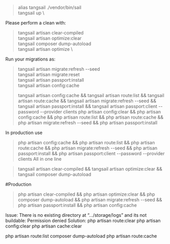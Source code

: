 > alias tangsail ./vendor/bin/sail \
> tangsail up \

Please perform a clean with:
> tangsail  artisan clear-compiled \
> tangsail  artisan optimize:clear \
> tangsail composer dump-autoload \
> tangsail  artisan optimize \

Run your migrations as:

> tangsail artisan migrate:refresh --seed \
> tangsail artisan migrate:reset \
> tangsail artisan passport:install \
> tangsail artisan config:cache
> 
>  tangsail artisan config:cache && tangsail artisan route:list && tangsail artisan route:cache && tangsail artisan migrate:refresh --seed && tangsail artisan passport:install &&  tangsail artisan passport:client --password --provider clients
>  php artisan config:clear && php artisan config:cache && php artisan route:list && php artisan route:cache && php artisan migrate:refresh --seed && php artisan passport:install

In production use
>  php artisan config:cache && php artisan route:list && php artisan route:cache && php artisan migrate:refresh --seed && php artisan passport:install &&  php artisan passport:client --password --provider clients
All in one line

> tangsail  artisan clear-compiled && tangsail  artisan optimize:clear && tangsail composer dump-autoload 


#Production

> php  artisan clear-compiled && php  artisan optimize:clear && php composer dump-autoload && php artisan migrate:refresh --seed && php artisan passport:install && php artisan config:cache

Issue:
There is no existing directory at “…/storage/logs” and its not buildable: Permission denied
Solution:
php artisan route:clear
php artisan config:clear
php artisan cache:clear


php  artisan route:list
composer dump-autoload
php artisan route:cache

